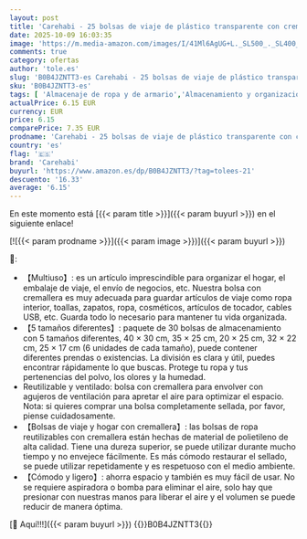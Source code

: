 ```yaml
---
layout: post
title: 'Carehabi - 25 bolsas de viaje de plástico transparente con cremallera  bolsa organizadora de maleta  bolsa reutilizable transparente para envolver ropa  ropa interior  zapatos  cosméticos'
date: 2025-10-09 16:03:35
image: 'https://m.media-amazon.com/images/I/41Ml6AgUG+L._SL500_._SL400_.jpg'
comments: true
category: ofertas
author: 'tole.es'
slug: 'B0B4JZNTT3-es Carehabi - 25 bolsas de viaje de plástico transparente con...'
sku: 'B0B4JZNTT3-es'
tags: [ 'Almacenaje de ropa y de armario','Almacenamiento y organización','Bolsas ahorradoras de espacio','Hogar y cocina','carehabi','zapatos','🇪🇸', ]
actualPrice: 6.15 EUR
currency: EUR
price: 6.15
comparePrice: 7.35 EUR
prodname: 'Carehabi - 25 bolsas de viaje de plástico transparente con cremallera  bolsa organizadora de maleta  bolsa reutilizable transparente para envolver ropa  ropa interior  zapatos  cosméticos'
country: 'es'
flag: '🇪🇸'
brand: 'Carehabi'
buyurl: 'https://www.amazon.es/dp/B0B4JZNTT3/?tag=tolees-21'
descuento: '16.33'
average: '6.15'
---
```


En este momento está [{{< param title >}}]({{< param buyurl >}}) en el siguiente enlace!

[![{{< param prodname >}}]({{< param image >}})]({{< param buyurl >}})

🔎:

- 【Multiuso】: es un artículo imprescindible para organizar el hogar, el embalaje de viaje, el envío de negocios, etc. Nuestra bolsa con cremallera es muy adecuada para guardar artículos de viaje como ropa interior, toallas, zapatos, ropa, cosméticos, artículos de tocador, cables USB, etc. Guarda todo lo necesario para mantener tu vida organizada.
- 【5 tamaños diferentes】: paquete de 30 bolsas de almacenamiento con 5 tamaños diferentes, 40 × 30 cm, 35 × 25 cm, 20 × 25 cm, 32 × 22 cm, 25 × 17 cm (6 unidades de cada tamaño), puede contener diferentes prendas o existencias. La división es clara y útil, puedes encontrar rápidamente lo que buscas. Protege tu ropa y tus pertenencias del polvo, los olores y la humedad.
- Reutilizable y ventilado: bolsa con cremallera para envolver con agujeros de ventilación para apretar el aire para optimizar el espacio. Nota: si quieres comprar una bolsa completamente sellada, por favor, piense cuidadosamente.
- 【Bolsas de viaje y hogar con cremallera】: las bolsas de ropa reutilizables con cremallera están hechas de material de polietileno de alta calidad. Tiene una dureza superior, se puede utilizar durante mucho tiempo y no envejece fácilmente. Es más cómodo restaurar el sellado, se puede utilizar repetidamente y es respetuoso con el medio ambiente.
- 【Cómodo y ligero】: ahorra espacio y también es muy fácil de usar. No se requiere aspiradora o bomba para eliminar el aire, solo hay que presionar con nuestras manos para liberar el aire y el volumen se puede reducir de manera óptima.

[🛒 Aquí!!!]({{< param buyurl >}})
{{<world>}}B0B4JZNTT3{{</world>}}
